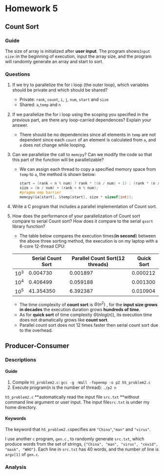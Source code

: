 # Homework 5

## Count Sort

### Guide

The size of array is initialized after **user input**. The program shows`Input size:`in the beginning of execution, input the array size, and the program will randomly generate an array and start to sort.

### Questions

1. If we try to parallelize the for i loop (the outer loop), which variables should be private and which should be shared?
   * Private: `rank`, `count`, `i`,  `j`, `num`, `start` and  `size`
   * Shared: `a`,`temp` and `n`
   
2. If we parallelize the for i loop using the scoping you speciﬁed in the previous part, are there any loop-carried dependences? Explain your answer.
   * There should be no dependencies since all elements in `temp` are not dependent since each `count` of an element is calculated from `a`, and `a` does not change while looping.
   
3. Can we parallelize the call to `memcpy`? Can we modify the code so that this part of the function will be parallelizable?

   * We can assign each thread to copy a specified memory space from `temp` to `a`, the method is shown below:

     ```c
     start = (rank < n % num) ? rank * ((n / num) + 1) : (rank * (n / num)) + n % num;
     size = (n / num) + (rank < n % num);
     #pragma omp barrier
     memcpy(&a[start], &temp[start], size * sizeof(int));
     ```

4. Write a C program that includes a parallel implementation of Count sort.

5. How does the performance of your parallelization of Count sort compare to serial Count sort? How does it compare to the serial `qsort` library function?

   * The table below compares the execution times(**in second**) between the above three sorting method, the execution is on my laptop with a 6-core 12-thread CPU:

   |        | Serial Count Sort | Parallel Count Sort(12 threads) | Quick Sort |
   | ------ | ----------------- | ------------------------------- | ---------- |
   | $10^3$ | 0.004730          | 0.001897                        | 0.000212   |
   | $10^4$ | 0.406499          | 0.059188                        | 0.001300   |
   | $10^5$ | 41.354350         | 6.392387                        | 0.010904   |

   * The time complexity of **count sort** is $\Theta(n^2)$ , for the **input size grows in decades** the execution duration grows **hundreds of time**.
   *  As for **quick sort** of time complexity $\Theta(nlog(n))$, its execution time does not dramatically grows like **count sort**.
   * Parallel count sort does not 12 times faster then serial count sort due to the overhead.

## Producer-Consumer

### Descriptions

#### Guide

1. Compile `h5_problem2.c`: `gcc -g -Wall -fopenmp -o p2 h5_problem2.c`
2. Execute program(n is the number of thread): `./p2 n`

`h5_problem2.c` **automatically read the input file `src.txt` **without command line argument or user input.  The input file`src.txt` is under my home directory.

#### Keywords

The keyword that `h5_problem2.c`specifies are `"China"`,`"man"` and `"virus"`.

I use another `c` program, `gen.c` , to randomly generate `src.txt`, which produce words from the set of strings,  `{"China", "man", "virus", "covid", "mask", "WHO"}`. Each line in `src.txt` has 40 words, and the number of line is `argv[1]` of  `gen.c`.

### Analysis

